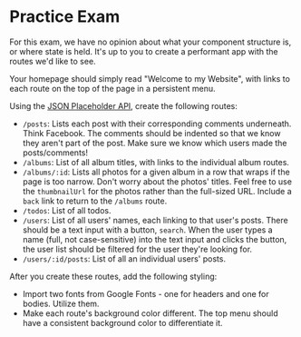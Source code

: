 # Practice Exam

For this exam, we have no opinion about what your component structure is, or where state is held. It's up to you to create a performant app with the routes we'd like to see.

Your homepage should simply read "Welcome to my Website", with links to each route on the top of the page in a persistent menu.

Using the [JSON Placeholder API](https://jsonplaceholder.typicode.com/), create the following routes:

- `/posts`: Lists each post with their corresponding comments underneath. Think Facebook. The comments should be indented so that we know they aren't part of the post. Make sure we know which users made the posts/comments!
- `/albums`: List of all album titles, with links to the individual album routes.
- `/albums/:id`: Lists all photos for a given album in a row that wraps if the page is too narrow. Don't worry about the photos' titles. Feel free to use the `thumbnailUrl` for the photos rather than the full-sized URL. Include a `back` link to return to the `/albums` route.
- `/todos`: List of all todos.
- `/users`: List of all users' names, each linking to that user's posts. There should be a text input with a button, `search`. When the user types a name (full, not case-sensitive) into the text input and clicks the button, the user list should be filtered for the user they're looking for.
- `/users/:id/posts`: List of all an individual users' posts.

After you create these routes, add the following styling:

- Import two fonts from Google Fonts - one for headers and one for bodies. Utilize them.
- Make each route's background color different. The top menu should have a consistent background color to differentiate it.
